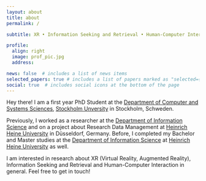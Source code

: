 ```yaml
---
layout: about
title: about
permalink: /

subtitle: XR • Information Seeking and Retrieval • Human-Computer Interaction

profile:
  align: right
  image: prof_pic.jpg
  address:

news: false  # includes a list of news items
selected_papers: true # includes a list of papers marked as "selected={true}"
social: true  # includes social icons at the bottom of the page
---
```


Hey there!
I am a first year PhD Student at the <a href="https://dsv.su.se">Department of Computer and Systems Sciences</a>, <a href="https://su.se">Stockholm Unversity</a> in Stockholm, Schweden.

Previously, I worked as a researcher at the <a href="https://www.isi.hhu.de/en/departments/department-of-information-science">Department of Information Science</a> and on a project about Research Data Management at <a href="https://www.hhu.de/en/">Heinrich Heine University</a> in Düsseldorf, Germany. Before, I completed my Bachelor and Master studies at the <a href="https://www.isi.hhu.de/en/departments/department-of-information-science">Department of Information Science</a> at <a href="https://www.hhu.de/en/">Heinrich Heine University</a> as well.

I am interested in research about XR (Virtual Reality, Augmented Reality), Information Seeking and Retrieval and Human-Computer Interaction in general. Feel free to get in touch!